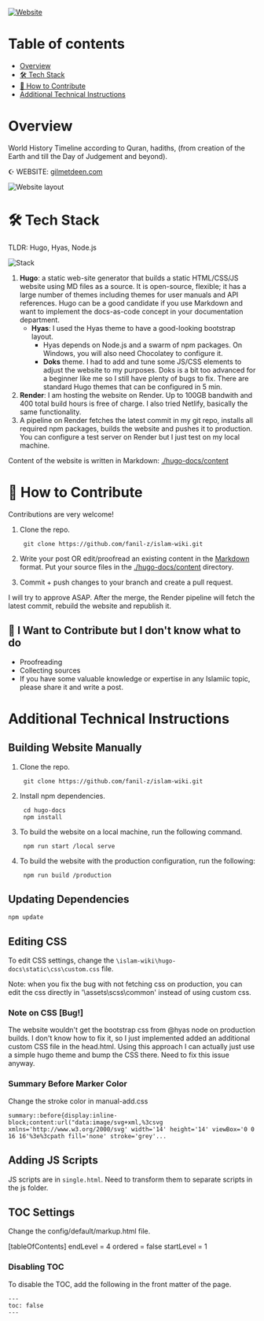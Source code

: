 
[![Website](https://gilmetdeen.com/islam-wiki/?branch=master)](https://gilmetdeen.com/islam-wiki/)

Table of contents
=================

<!--ts-->
   * [Overview](#overview)
   * [🛠 Tech Stack](#-tech-stack)
   * [💚 How to Contribute](#-how-to-contribute)
   * [Additional Technical Instructions](#additional-technical-instructions)
<!--te-->

# Overview

World History Timeline according to Quran, hadiths,  (from creation of the Earth and till the Day of Judgement and beyond).

☪️ WEBSITE: [gilmetdeen.com](https://gilmetdeen.com/islam-wiki/)

![Website layout](https://github.com/fanil-z/islam-wiki/blob/master/website-layout.png?raw=true)

# 🛠 Tech Stack

TLDR: Hugo, Hyas, Node.js

![Stack](https://github.com/fanil-z/islam-wiki/blob/master/tech-stack.png?raw=true)

1. **Hugo**: a static web-site generator that builds a static HTML/CSS/JS website using MD files as a source. It is open-source, flexible; it has a large number of themes including themes for user manuals and API references. Hugo can be a good candidate if you use Markdown and want to implement the docs-as-code concept in your documentation department.
	- **Hyas**: I used the Hyas theme to have a good-looking bootstrap layout.
		- Hyas depends on Node.js and a swarm of npm packages. On Windows, you will also need Chocolatey to configure it.
		- **Doks** theme. I had to add and tune some JS/CSS elements to adjust the website to my purposes. Doks is a bit too advanced for a beginner like me so I still have plenty of bugs to fix. There are standard Hugo themes that can be configured in 5 min.
2. **Render**: I am hosting the website on Render. Up to 100GB bandwith and 400 total build hours is free of charge. I also tried Netlify, basically the same functionality.
3. A pipeline on Render fetches the latest commit in my git repo, installs all required npm packages, builds the website and pushes it to production. You can configure a test server on Render but I just test on my local machine.

Content of the website is written in Markdown: [./hugo-docs/content](https://github.com/fanil-z/islam-wiki/tree/master/hugo-docs/content)

# 💚 How to Contribute

Contributions are very welcome! 

1. Clone the repo.

		git clone https://github.com/fanil-z/islam-wiki.git

2. Write your post OR edit/proofread an existing content in the [Markdown](https://www.markdownguide.org/basic-syntax/) format. Put your source files in the [./hugo-docs/content](https://github.com/fanil-z/islam-wiki/tree/master/hugo-docs/content) directory.

3. Commit + push changes to your branch and create a pull request.

I will try to approve ASAP. After the merge, the Render pipeline will fetch the latest commit, rebuild the website and republish it.

## 🤷 I Want to Contribute but I don't know what to do

* Proofreading
* Collecting sources
* If you have some valuable knowledge or expertise in any Islamiic topic, please share it and write a post.

# Additional Technical Instructions

## Building Website Manually

1. Clone the repo.

		git clone https://github.com/fanil-z/islam-wiki.git

2. Install npm dependencies.

    	cd hugo-docs
    	npm install

3. To build the website on a local machine, run the following command.
	
	    npm run start /local serve

4. To build the website with the production configuration, run the following: 

	    npm run build /production

## Updating Dependencies

    npm update

## Editing CSS

To edit CSS settings, change the `\islam-wiki\hugo-docs\static\css\custom.css` file.

Note: when you fix the bug with not fetching css on production, you can edit the css directly in '\assets\scss\common' instead of using custom css.

### Note on CSS [Bug!]

The website wouldn't get the bootstrap css from @hyas node on production builds. I don't know how to fix it, so I just implemented added an additional custom CSS file in the head.html. Using this approach I can actually just use a simple hugo theme and bump the CSS there. Need to fix this issue anyway.

### Summary Before Marker Color

Change the stroke color in manual-add.css

```
summary::before{display:inline-block;content:url("data:image/svg+xml,%3csvg xmlns='http://www.w3.org/2000/svg' width='14' height='14' viewBox='0 0 16 16'%3e%3cpath fill='none' stroke='grey'...
```

## Adding JS Scripts

JS scripts are in `single.html`. Need to transform them to separate scripts in the js folder.

## TOC Settings

Change the config/default/markup.html file.

[tableOfContents]
  endLevel = 4
  ordered = false
  startLevel = 1

### Disabling TOC

To disable the TOC, add the following in the front matter of the page.

	---
	toc: false
	---
